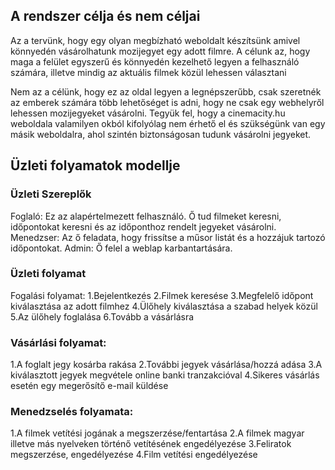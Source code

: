## **A rendszer célja és nem céljai**

Az a tervünk, hogy egy olyan megbízható weboldalt készítsünk amivel könnyedén vásárolhatunk mozijegyet egy adott filmre. A célunk az, hogy maga a felület egyszerű és könnyedén kezelhető legyen a felhasználó számára, illetve mindig az aktuális filmek közül lehessen választani

Nem az a célünk, hogy ez az oldal legyen a legnépszerűbb, csak szeretnék az emberek számára több lehetőséget is adni, hogy ne csak egy webhelyről lehessen mozijegyeket vásárolni. Tegyük fel, hogy a cinemacity.hu weboldala valamilyen okból kifolyólag nem érhető el és szükségünk van egy másik weboldalra, ahol szintén biztonságosan tudunk vásárolni jegyeket. 

## **Üzleti folyamatok modellje**
### Üzleti Szereplők
Foglaló: Ez az alapértelmezett felhasználó. Ő tud filmeket keresni, időpontokat keresni és az időponthoz rendelt jegyeket vásárolni.
Menedzser: Az ő feladata, hogy frissítse a műsor listát és a hozzájuk tartozó időpontokat.
Admin: Ő felel a weblap karbantartására.

### Üzleti folyamat
Fogalási folyamat:
  1.Bejelentkezés
  2.Filmek keresése
  3.Megfelelő időpont kiválasztása az adott filmhez
  4.Ülőhely kiválasztása a szabad helyek közül
  5.Az ülőhely foglalása
  6.Tovább a vásárlásra

### Vásárlási folyamat:
  1.A foglalt jegy kosárba rakása
  2.További jegyek vásárlása/hozzá adása
  3.A kiválasztott jegyek megvétele online banki tranzakcióval
  4.Sikeres vásárlás esetén egy megerősítő e-mail küldése
  
### Menedzselés folyamata:
  1.A filmek vetítési jogának a megszerzése/fentartása
  2.A filmek magyar illetve más nyelveken történő vetítésének engedélyezése
  3.Feliratok megszerzése, engedélyezése
  4.Film vetítési engedélyezése


  

